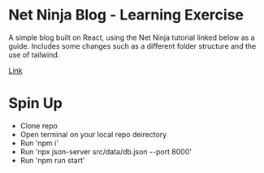 # Net Ninja Blog - Learning Exercise

A simple blog built on React, using the Net Ninja tutorial linked below as a guide. Includes some changes such as a different folder structure and the use of tailwind.

[Link](https://www.youtube.com/watch?v=j942wKiXFu8&list=PL4cUxeGkcC9gZD-Tvwfod2gaISzfRiP9d)

# Spin Up

- Clone repo
- Open terminal on your local repo deirectory
- Run 'npm i'
- Run 'npx json-server src/data/db.json --port 8000'
- Run 'npm run start'
